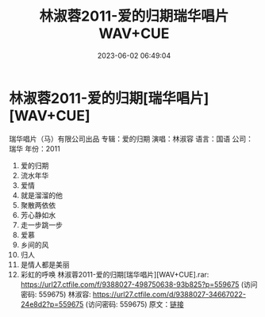 ﻿---
title: 林淑蓉2011-爱的归期瑞华唱片WAV+CUE
date: 2023-06-02 06:49:04
categories: WAV车载音乐、镜像
tags: 华语中文
---
# 林淑蓉2011-爱的归期[瑞华唱片][WAV+CUE]

瑞华唱片（马）有限公司出品
专辑：爱的归期
演唱：林淑容
语言：国语
公司：瑞华
年份：2011
01. 爱的归期
02. 流水年华
03. 爱情
04. 就是溜溜的他
05. 聚散两依依
06. 芳心静如水
07. 走一步跳一步
08. 爱慕
09. 乡间的风
10. 归人
11. 是情人都是美丽
12. 彩虹的呼唤
林淑蓉2011-爱的归期[瑞华唱片][WAV+CUE].rar: https://url27.ctfile.com/f/9388027-498750638-93b825?p=559675
(访问密码: 559675)
林淑容: https://url27.ctfile.com/d/9388027-34667022-24e8d2?p=559675
(访问密码: 559675)
原文：[链接](https://blog.sina.com.cn/s/blog_1647c7e760103125b.html)